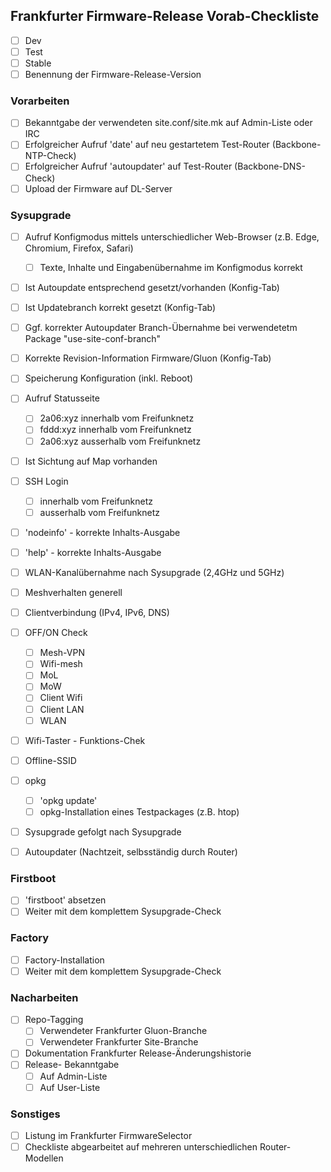 ## Frankfurter Firmware-Release Vorab-Checkliste
- [ ] Dev
- [ ] Test
- [ ] Stable
- [ ] Benennung der Firmware-Release-Version

### Vorarbeiten
- [ ] Bekanntgabe der verwendeten site.conf/site.mk auf Admin-Liste oder IRC
- [ ] Erfolgreicher Aufruf 'date' auf neu gestartetem Test-Router (Backbone-NTP-Check)
- [ ] Erfolgreicher Aufruf 'autoupdater' auf Test-Router (Backbone-DNS-Check)
- [ ] Upload der Firmware auf DL-Server

### Sysupgrade 
- [ ] Aufruf Konfigmodus mittels unterschiedlicher Web-Browser (z.B. Edge, Chromium, Firefox, Safari)
  - [ ] Texte, Inhalte und Eingabenübernahme im Konfigmodus korrekt
- [ ] Ist Autoupdate entsprechend gesetzt/vorhanden (Konfig-Tab)
- [ ] Ist Updatebranch korrekt gesetzt (Konfig-Tab)
- [ ] Ggf. korrekter Autoupdater Branch-Übernahme bei verwendetetm Package "use-site-conf-branch"
- [ ] Korrekte Revision-Information Firmware/Gluon (Konfig-Tab)
- [ ] Speicherung Konfiguration (inkl. Reboot)
- [ ] Aufruf Statusseite
  - [ ] 2a06:xyz innerhalb vom Freifunknetz
  - [ ] fddd:xyz innerhalb vom Freifunknetz
  - [ ] 2a06:xyz ausserhalb vom Freifunknetz
- [ ] Ist Sichtung auf Map vorhanden 
- [ ] SSH Login
  - [ ] innerhalb vom Freifunknetz
  - [ ] ausserhalb vom Freifunknetz
- [ ] 'nodeinfo' - korrekte Inhalts-Ausgabe
- [ ] 'help' - korrekte Inhalts-Ausgabe
- [ ] WLAN-Kanalübernahme nach Sysupgrade (2,4GHz und 5GHz)
- [ ] Meshverhalten generell
- [ ] Clientverbindung (IPv4, IPv6, DNS)
- [ ] OFF/ON Check
  - [ ] Mesh-VPN
  - [ ] Wifi-mesh
  - [ ] MoL
  - [ ] MoW
  - [ ] Client Wifi
  - [ ] Client LAN
  - [ ] WLAN
- [ ] Wifi-Taster - Funktions-Chek
- [ ] Offline-SSID
- [ ] opkg
  - [ ] 'opkg update'
  - [ ] opkg-Installation eines Testpackages (z.B. htop)
- [ ] Sysupgrade gefolgt nach Sysupgrade
- [ ] Autoupdater (Nachtzeit, selbsständig durch Router)


### Firstboot
- [ ] 'firstboot' absetzen
- [ ] Weiter mit dem komplettem Sysupgrade-Check

### Factory
- [ ] Factory-Installation
- [ ] Weiter mit dem komplettem Sysupgrade-Check

### Nacharbeiten
- [ ] Repo-Tagging 
  - [ ] Verwendeter Frankfurter Gluon-Branche
  - [ ] Verwendeter Frankfurter Site-Branche
- [ ] Dokumentation Frankfurter Release-Änderungshistorie
- [ ] Release- Bekanntgabe
  - [ ] Auf Admin-Liste
  - [ ] Auf User-Liste

### Sonstiges
- [ ] Listung im Frankfurter FirmwareSelector
- [ ] Checkliste abgearbeitet auf mehreren unterschiedlichen Router-Modellen

